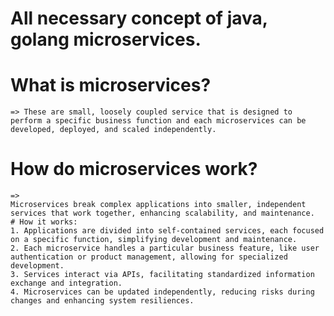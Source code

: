 # All necessary concept of java, golang microservices.
# What is microservices?
    => These are small, loosely coupled service that is designed to perform a specific business function and each microservices can be developed, deployed, and scaled independently.


# How do microservices work?
    =>
    Microservices break complex applications into smaller, independent services that work together, enhancing scalability, and maintenance.
    # How it works:
    1. Applications are divided into self-contained services, each focused on a specific function, simplifying development and maintenance.
    2. Each microservice handles a particular business feature, like user authentication or product management, allowing for specialized development.
    3. Services interact via APIs, facilitating standardized information exchange and integration.
    4. Microservices can be updated independently, reducing risks during changes and enhancing system resiliences.
    
